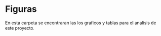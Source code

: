 # Figuras

En esta carpeta se encontraran las los graficos y tablas para el analisis de este proyecto.
